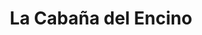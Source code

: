 ---
title : La Cabaña del Encino
layout: negocio
slogan: Pasa un rato agradable con tus seres queridos en nuestra unica cabaña del encino
web: 
categoria: Restaurante
imagenes: ["/assets/img/directorio/webp/la-cabana.webp"]
direccion: José Haros Aguilar 78 22703 Rosarito, Península de Baja California, México
estado: Baja California
municipio: Rosarito
codigo: 22703
latitude: 32.3773236
longitude: -117.0555214
telefono: 661 120 6754
cocina:
rango: $$
facebook: https://www.facebook.com/Lacabana2017
instagram: https://www.instagram.com/la_cabana_del_encino/
whatsapp: 
horariodeservicio: Abierto de 8:00 AM a 21:30 PM, Miercoles 8:00 AM - 14:30 PM, Jueves, Viernes 8:00 AM a 21:30 PM, Domingo 8:00 AM - 6:00 PM.
descripcion: Diversidad de platillos, con un toque especial, recien hecha la comida.
---